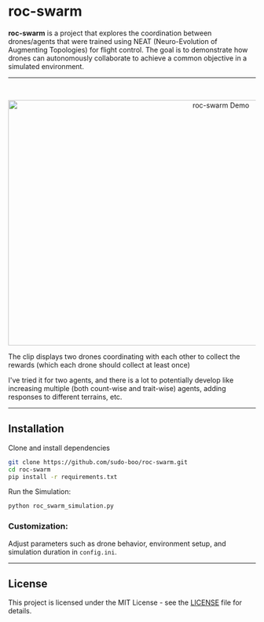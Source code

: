 # roc-swarm

**roc-swarm** is a project that explores the coordination between drones/agents that were trained using NEAT (Neuro-Evolution of Augmenting Topologies) for flight control.
The goal is to demonstrate how drones can autonomously collaborate to achieve a common objective in a simulated environment.

---

<br>

<p align="center">
  <img src="https://github.com/user-attachments/assets/af6926fb-df1a-42ae-a53d-7154fac4e0ed" alt="roc-swarm Demo" width="850" height="500">
</p>


The clip displays two drones coordinating with each other to collect the rewards (which each drone should collect at least once)
<br>


I've tried it for two agents, and there is a lot to potentially develop like increasing multiple (both count-wise and trait-wise) agents, adding responses to different terrains, etc.

---

## Installation

Clone and install dependencies

```bash
git clone https://github.com/sudo-boo/roc-swarm.git
cd roc-swarm
pip install -r requirements.txt
```
Run the Simulation:

```bash
python roc_swarm_simulation.py
```

### Customization:

Adjust parameters such as drone behavior, environment setup, and simulation duration in `config.ini`.

---

## License

This project is licensed under the MIT License - see the [LICENSE](/LICENSE) file for details.
